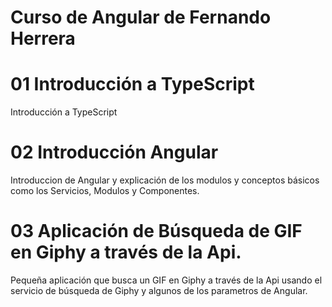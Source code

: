 # Curso de Angular de Fernando Herrera

# 01 Introducción a TypeScript

Introducción a TypeScript

# 02 Introducción Angular

Introduccion de Angular y explicación de los modulos y conceptos básicos como los Servicios, Modulos y Componentes.

# 03 Aplicación de Búsqueda de GIF en Giphy a través de la Api.

Pequeña aplicación que busca un GIF en Giphy a través de la Api usando el servicio de búsqueda de Giphy y algunos de los parametros de Angular.
